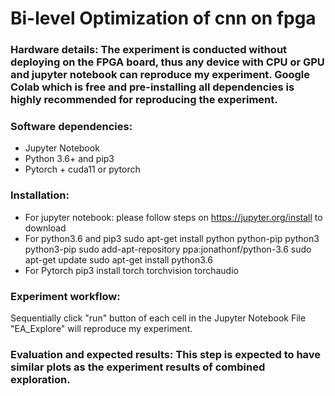 # Bi-level Optimization of cnn on fpga

### Hardware details: The experiment is conducted without deploying on the FPGA board, thus any device with CPU or GPU and jupyter notebook can reproduce my experiment. Google Colab which is free and pre-installing all dependencies is highly recommended for reproducing the experiment. 
### Software dependencies: 
* Jupyter Notebook 
* Python 3.6+ and pip3
* Pytorch + cuda11 or pytorch
### Installation: 
* For jupyter notebook: please follow steps on https://jupyter.org/install to download 
* For python3.6 and pip3
  sudo apt-get install python python-pip python3 python3-pip
  sudo add-apt-repository ppa:jonathonf/python-3.6
  sudo apt-get update
  sudo apt-get install python3.6
 * For Pytorch
  pip3 install torch torchvision torchaudio 
### Experiment workflow:
  Sequentially click "run" button of each cell in the Jupyter Notebook File "EA\_Explore" will reproduce my experiment.
### Evaluation and expected results: This step is expected to have similar plots as the experiment results of combined exploration.


